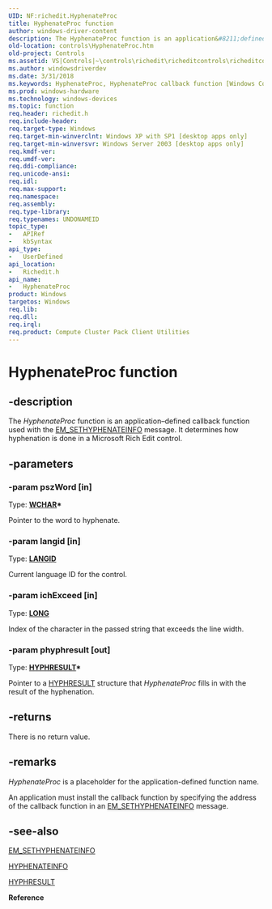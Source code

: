 ```yaml
---
UID: NF:richedit.HyphenateProc
title: HyphenateProc function
author: windows-driver-content
description: The HyphenateProc function is an application&#8211;defined callback function used with the EM_SETHYPHENATEINFO message. It determines how hyphenation is done in a Microsoft Rich Edit control.
old-location: controls\HyphenateProc.htm
old-project: Controls
ms.assetid: VS|Controls|~\controls\richedit\richeditcontrols\richeditcontrolreference\richeditcallbackfunctions\hyphenateproc.htm
ms.author: windowsdriverdev
ms.date: 3/31/2018
ms.keywords: HyphenateProc, HyphenateProc callback function [Windows Controls], _win32_HyphenateProc, _win32_HyphenateProc_cpp, controls.HyphenateProc, controls._win32_HyphenateProc, richedit/HyphenateProc
ms.prod: windows-hardware
ms.technology: windows-devices
ms.topic: function
req.header: richedit.h
req.include-header: 
req.target-type: Windows
req.target-min-winverclnt: Windows XP with SP1 [desktop apps only]
req.target-min-winversvr: Windows Server 2003 [desktop apps only]
req.kmdf-ver: 
req.umdf-ver: 
req.ddi-compliance: 
req.unicode-ansi: 
req.idl: 
req.max-support: 
req.namespace: 
req.assembly: 
req.type-library: 
req.typenames: UNDONAMEID
topic_type:
-	APIRef
-	kbSyntax
api_type:
-	UserDefined
api_location:
-	Richedit.h
api_name:
-	HyphenateProc
product: Windows
targetos: Windows
req.lib: 
req.dll: 
req.irql: 
req.product: Compute Cluster Pack Client Utilities
---
```


# HyphenateProc function


## -description


The <i>HyphenateProc</i> function is an application–defined
		callback function used with the <a href="https://msdn.microsoft.com/67126cb8-ab50-49a9-b32f-2245debf2fe3">EM_SETHYPHENATEINFO</a> message. It determines how hyphenation is done in a Microsoft Rich Edit control.


## -parameters




### -param pszWord [in]

Type: <b><a href="https://msdn.microsoft.com/4553cafc-450e-4493-a4d4-cb6e2f274d46">WCHAR</a>*</b>

Pointer to the word to hyphenate. 


### -param langid [in]

Type: <b><a href="https://msdn.microsoft.com/4553cafc-450e-4493-a4d4-cb6e2f274d46">LANGID</a></b>

Current language ID for the control. 


### -param ichExceed [in]

Type: <b><a href="https://msdn.microsoft.com/4553cafc-450e-4493-a4d4-cb6e2f274d46">LONG</a></b>

Index of the character in the passed string that exceeds the line width.


### -param phyphresult [out]

Type: <b><a href="https://msdn.microsoft.com/43b9d78f-5931-49bd-8c58-cc333a3f3756">HYPHRESULT</a>*</b>

Pointer to a <a href="https://msdn.microsoft.com/43b9d78f-5931-49bd-8c58-cc333a3f3756">HYPHRESULT</a> structure that <i>HyphenateProc</i> fills in with the result of the hyphenation. 


## -returns



There is no return value.




## -remarks



<i>HyphenateProc</i> is a placeholder for the application-defined function name.

An application must install the callback function by specifying the address of the callback function in an <a href="https://msdn.microsoft.com/67126cb8-ab50-49a9-b32f-2245debf2fe3">EM_SETHYPHENATEINFO</a> message. 




## -see-also




<a href="https://msdn.microsoft.com/67126cb8-ab50-49a9-b32f-2245debf2fe3">EM_SETHYPHENATEINFO</a>



<a href="https://msdn.microsoft.com/2463189e-98cf-4545-a435-474df74e1a22">HYPHENATEINFO</a>



<a href="https://msdn.microsoft.com/43b9d78f-5931-49bd-8c58-cc333a3f3756">HYPHRESULT</a>



<b>Reference</b>
 

 

